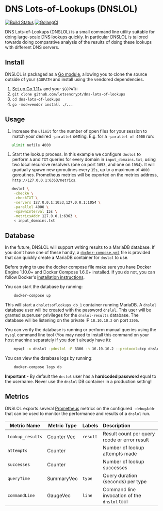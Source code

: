 # DNS Lots-of-Lookups (DNSLOL)

[![Build Status](https://travis-ci.org/letsencrypt/dns-lots-of-lookups.svg?branch=master)](https://travis-ci.org/letsencrypt/dns-lots-of-lookups)
[![GolangCI](https://golangci.com/badges/github.com/letsencrypt/dns-lots-of-lookups.svg)](https://golangci.com/r/github.com/letsencrypt/dns-lots-of-lookups)


DNS Lots-of-Lookups (DNSLOL) is a small command line utility suitable for doing
large-scale DNS lookups quickly. In particular DNSLOL is tailored towards doing
comparative analysis of the results of doing these lookups with different DNS
servers.

## Install

DNSLOL is packaged as a [Go module](https://github.com/golang/go/wiki/Modules),
allowing you to clone the source outside of your `$GOPATH` and install using the
vendored dependencies.

1. [Set up Go 1.11+](https://golang.org/doc/install) and your `$GOPATH`
1. `git clone github.com/letsencrypt/dns-lots-of-lookups`
1. `cd dns-lots-of-lookups`
1. `go -mod=vendor install ./...`

## Usage

1. Increase the `ulimit` for the number of open files for your session to match
   your desired `-parallel` setting. E.g. for a `-parallel of 4000` run:

```bash
   ulimit nofile 4000
```

1. Start the lookup process. In this example we configure `dnslol` to perform `A`
   and `TXT` queries for every domain in `input_domains.txt`, using two local
   recursive resolvers (one on port `1053`, and one on `1054`). It will
   gradually spawn new goroutines every `15s`, up to a maximum of `4000`
   goroutines. Prometheus metrics will be exported on the metrics address,
   `http://127.0.0.1:6363/metrics`.

```bash
   dnslol \
    -checkA \
    -checkTXT \
    -servers 127.0.0.1:1053,127.0.0.1:1054 \
    -parallel 4000 \
    -spawnInterval 15s \
    -metricsAddr 127.0.0.1:6363 \
    < input_domains.txt
```

## Database

In the future, DNSLOL will support writing results to a MariaDB database. If you
don't have one of these handy, a
[`docker-compose.yml`](https://github.com/letsencrypt/dns-lots-of-lookups/blob/master/docker-compose.yml)
file is provided that can quickly create a MariaDB container for `dnslol` to
use.

Before trying to use the docker compose file make sure you have Docker Engine
1.10.0+ and Docker Compose 1.6.0+ installed. If you do not, you can follow
Docker's [installation instructions](https://docs.docker.com/compose/install/).

You can start the database by running:

```bash
    docker-compose up
```

This will start a `dnslotsoflookups_db_1` container running MariaDB. A `dnslol`
database user will be created with the password `dnslol`. This user will be
granted superuser privileges for the `dnslol-results` database. The database 
will be listening on the private IP `10.10.10.2` on port `3306`.

You can verify the database is running or perform manual queries using the
`mysql` command line tool (You may need to install this command on your host
machine separately if you don't already have it):

```bash
    mysql -u dnslol -pdnslol -P 3306 -h 10.10.10.2 --protocol=tcp dnslol-results
```

You can view the database logs by running:

```bash
    docker-compose logs db
```

**Important** - By default the `dnslol` user has a **hardcoded password** equal
to the username. Never use the `dnslol` DB container in a production setting!

## Metrics

DNSLOL exports several [Prometheus](https://prometheus.io/) metrics on the configured `-debugAddr` that can be used to monitor the performance and results of a `dnslol` run.

| Metric Name      | Metric Type   | Labels    | Description           |
| ---------------- |---------------|-----------|:----------------------|
| `lookup_results` | Counter Vec   | `result`  | Result count per query rcode or error result |
| `attempts`       | Counter       |           | Number of lookup attempts made |
| `successes`      | Counter       |           | Number of lookup successes |
| `queryTime`      | SummaryVec    | `type`    | Query duration (seconds) per type |
| `commandLine`    | GaugeVec      | `line`    | Command line invocation of the `dnslol` tool |
